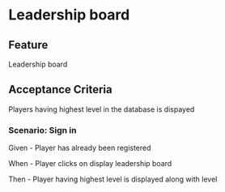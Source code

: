 # Leadership board

## Feature

Leadership board

## Acceptance Criteria

Players having highest level in the database is dispayed

### Scenario: Sign in

  Given - Player has already been registered

  When - Player clicks on display leadership board

  Then - Player having highest level is displayed along with level

